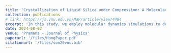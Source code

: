 ```yaml
---
title: "Crystallization of Liquid Silica under Compression: A Molecular Dynamics Simulation"
collection: publications
# link: https://js.vnu.edu.vn/MaP/article/view/4484
excerpt: 'In this study, we employ molecular dynamics simulations to develop a large model (19,998 atoms) of liquid SiO<sub>2</sub> at 3500 K. We construct models at different pressures in the 0-100 GPa range using the BKS potential and periodic boundary conditions. The goal is to detail the structural transition from the polyamorphic liquid state of SiO<sub>2</sub> to the crystalline stishovite form, which occurs between 45 and 60 GPa. We analyze the polyamorphic state of liquid SiO<sub>2</sub> by examining the formation of SiO<sub>x</sub> clusters from 2 GPa to 60 GPa. Beyond 60 GPa, the Pair Radial Distribution Functions (PRDFs) for Si-O, O-O, and Si-Si display multiple peaks, indicating the crystalline phase. This observation is further supported by examining the bond angle distribution, the fraction of SiO<sub>x</sub> units and OSi<sub>x</sub> linkages, Si-O bond lengths within SiO<sub>x</sub> units, structural visualizations, and the analysis of ring statistics in the liquid SiO<sub>2</sub> system, all of which underscore the comprehensive changes in the system’s structure.'
date: 2024-08-02
venue: 'Pramana - Journal of Physics'
paperurl: '/files/HongPaper.pdf'
citationurl: '/files/son20vnu.bib'
---
```


